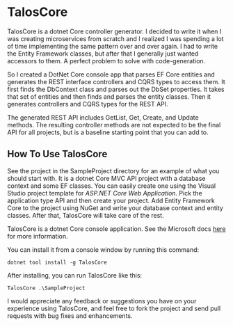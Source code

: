 # TalosCore
TalosCore is a dotnet Core controller generator. I decided to write it when I was creating microservices from scratch and I realized I was spending a lot of time implementing the same pattern over and over again.  I had to write the Entity Framework classes, but after that I generally just wanted accessors to them.  A perfect problem to solve with code-generation.

So I created a DotNet Core console app that parses EF Core entities and generates the REST interface controllers and CQRS types to access them. It first finds the DbContext class and parses out the DbSet properties.  It takes that set of entities and then finds and parses the entity classes.  Then it generates controllers and CQRS types for the REST API.

The generated REST API includes GetList, Get, Create, and Update methods.  The resulting controller methods are not expected to be the final API for all projects, but is a baseline starting point that you can add to.

## How To Use TalosCore
See the project in the SampleProject directory for an example of what you should start with. It is a dotnet Core MVC API project with a database context and some EF classes. You can easily create one using the Visual Studio project template for *ASP.NET Core Web Application*. Pick the application type API and then create your project. Add Entity Framework Core to the project using NuGet and write your database context and entity classes. After that, TalosCore will take care of the rest.

TalosCore is a dotnet Core console application.  See the Microsoft docs [here](https://docs.microsoft.com/en-us/dotnet/core/tools/global-tools) for more information.

You can install it from a console window by running this command:
```
dotnet tool install -g TalosCore
```
After installing, you can run TalosCore like this:
```
TalosCore .\SampleProject
```
I would appreciate any feedback or suggestions you have on your experience using TalosCore, and feel free to fork the project and send pull requests with bug fixes and enhancements.
